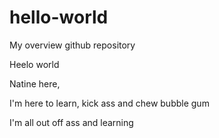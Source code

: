 # hello-world
My overview github repository

Heelo world

Natine here,

I'm here to learn, kick ass and chew bubble gum

I'm all out off ass and learning
